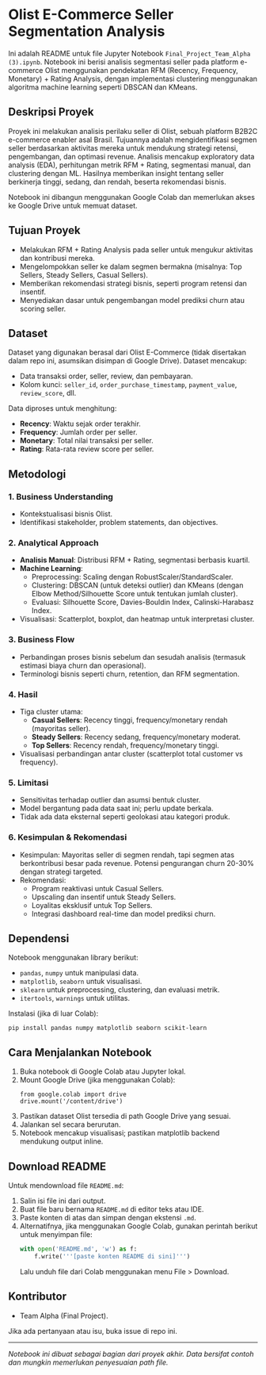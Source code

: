# Olist E-Commerce Seller Segmentation Analysis

Ini adalah README untuk file Jupyter Notebook `Final_Project_Team_Alpha (3).ipynb`. Notebook ini berisi analisis segmentasi seller pada platform e-commerce Olist menggunakan pendekatan RFM (Recency, Frequency, Monetary) + Rating Analysis, dengan implementasi clustering menggunakan algoritma machine learning seperti DBSCAN dan KMeans.

## Deskripsi Proyek
Proyek ini melakukan analisis perilaku seller di Olist, sebuah platform B2B2C e-commerce enabler asal Brasil. Tujuannya adalah mengidentifikasi segmen seller berdasarkan aktivitas mereka untuk mendukung strategi retensi, pengembangan, dan optimasi revenue. Analisis mencakup exploratory data analysis (EDA), perhitungan metrik RFM + Rating, segmentasi manual, dan clustering dengan ML. Hasilnya memberikan insight tentang seller berkinerja tinggi, sedang, dan rendah, beserta rekomendasi bisnis.

Notebook ini dibangun menggunakan Google Colab dan memerlukan akses ke Google Drive untuk memuat dataset.

## Tujuan Proyek
- Melakukan RFM + Rating Analysis pada seller untuk mengukur aktivitas dan kontribusi mereka.
- Mengelompokkan seller ke dalam segmen bermakna (misalnya: Top Sellers, Steady Sellers, Casual Sellers).
- Memberikan rekomendasi strategi bisnis, seperti program retensi dan insentif.
- Menyediakan dasar untuk pengembangan model prediksi churn atau scoring seller.

## Dataset
Dataset yang digunakan berasal dari Olist E-Commerce (tidak disertakan dalam repo ini, asumsikan disimpan di Google Drive). Dataset mencakup:
- Data transaksi order, seller, review, dan pembayaran.
- Kolom kunci: `seller_id`, `order_purchase_timestamp`, `payment_value`, `review_score`, dll.

Data diproses untuk menghitung:
- **Recency**: Waktu sejak order terakhir.
- **Frequency**: Jumlah order per seller.
- **Monetary**: Total nilai transaksi per seller.
- **Rating**: Rata-rata review score per seller.

## Metodologi
### 1. Business Understanding
- Kontekstualisasi bisnis Olist.
- Identifikasi stakeholder, problem statements, dan objectives.

### 2. Analytical Approach
- **Analisis Manual**: Distribusi RFM + Rating, segmentasi berbasis kuartil.
- **Machine Learning**:
  - Preprocessing: Scaling dengan RobustScaler/StandardScaler.
  - Clustering: DBSCAN (untuk deteksi outlier) dan KMeans (dengan Elbow Method/Silhouette Score untuk tentukan jumlah cluster).
  - Evaluasi: Silhouette Score, Davies-Bouldin Index, Calinski-Harabasz Index.
- Visualisasi: Scatterplot, boxplot, dan heatmap untuk interpretasi cluster.

### 3. Business Flow
- Perbandingan proses bisnis sebelum dan sesudah analisis (termasuk estimasi biaya churn dan operasional).
- Terminologi bisnis seperti churn, retention, dan RFM segmentation.

### 4. Hasil
- Tiga cluster utama:
  - **Casual Sellers**: Recency tinggi, frequency/monetary rendah (mayoritas seller).
  - **Steady Sellers**: Recency sedang, frequency/monetary moderat.
  - **Top Sellers**: Recency rendah, frequency/monetary tinggi.
- Visualisasi perbandingan antar cluster (scatterplot total customer vs frequency).

### 5. Limitasi
- Sensitivitas terhadap outlier dan asumsi bentuk cluster.
- Model bergantung pada data saat ini; perlu update berkala.
- Tidak ada data eksternal seperti geolokasi atau kategori produk.

### 6. Kesimpulan & Rekomendasi
- Kesimpulan: Mayoritas seller di segmen rendah, tapi segmen atas berkontribusi besar pada revenue. Potensi pengurangan churn 20-30% dengan strategi targeted.
- Rekomendasi:
  - Program reaktivasi untuk Casual Sellers.
  - Upscaling dan insentif untuk Steady Sellers.
  - Loyalitas eksklusif untuk Top Sellers.
  - Integrasi dashboard real-time dan model prediksi churn.

## Dependensi
Notebook menggunakan library berikut:
- `pandas`, `numpy` untuk manipulasi data.
- `matplotlib`, `seaborn` untuk visualisasi.
- `sklearn` untuk preprocessing, clustering, dan evaluasi metrik.
- `itertools`, `warnings` untuk utilitas.

Instalasi (jika di luar Colab):
```
pip install pandas numpy matplotlib seaborn scikit-learn
```

## Cara Menjalankan Notebook
1. Buka notebook di Google Colab atau Jupyter lokal.
2. Mount Google Drive (jika menggunakan Colab):
   ```
   from google.colab import drive
   drive.mount('/content/drive')
   ```
3. Pastikan dataset Olist tersedia di path Google Drive yang sesuai.
4. Jalankan sel secara berurutan.
5. Notebook mencakup visualisasi; pastikan matplotlib backend mendukung output inline.

## Download README
Untuk mendownload file `README.md`:
1. Salin isi file ini dari output.
2. Buat file baru bernama `README.md` di editor teks atau IDE.
3. Paste konten di atas dan simpan dengan ekstensi `.md`.
4. Alternatifnya, jika menggunakan Google Colab, gunakan perintah berikut untuk menyimpan file:
   ```python
   with open('README.md', 'w') as f:
       f.write('''[paste konten README di sini]''')
   ```
   Lalu unduh file dari Colab menggunakan menu File > Download.

## Kontributor
- Team Alpha (Final Project).

Jika ada pertanyaan atau isu, buka issue di repo ini.

---
*Notebook ini dibuat sebagai bagian dari proyek akhir. Data bersifat contoh dan mungkin memerlukan penyesuaian path file.*
